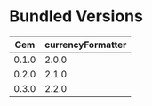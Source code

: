 # Bundled Versions

| Gem    | currencyFormatter |
|--------|-----------|
| 0.1.0  | 2.0.0 
| 0.2.0  | 2.1.0 
| 0.3.0  | 2.2.0 

